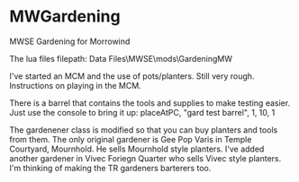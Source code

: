 # MWGardening
MWSE Gardening for Morrowind

The lua files filepath:
Data Files\MWSE\mods\GardeningMW

I've started an MCM and the use of pots/planters. Still very rough. Instructions on playing in the MCM.

There is a barrel that contains the tools and supplies to make testing easier. Just use the console to bring it up:
placeAtPC, "gard test barrel", 1, 10, 1

The gardenener class is modified so that you can buy planters and tools from them. The only original gardener is Gee Pop Varis in Temple Courtyard, Mournhold. He sells Mournhold style planters. I've added another gardener in Vivec Foriegn Quarter who sells Vivec style planters. I'm thinking of making the TR gardeners barterers too. 
